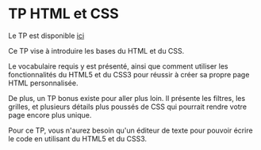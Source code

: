 # TP HTML et CSS

Le TP est disponible
[ici](https://github.com/prologin/gcc-resources/blob/gh-pages/04_web.pdf)

Ce TP vise à introduire les bases du HTML et du CSS.

Le vocabulaire requis y est présenté, ainsi que comment utiliser les
fonctionnalités du HTML5 et du CSS3 pour réussir à créer sa propre page HTML
personnalisée.

De plus, un TP bonus existe pour aller plus loin. Il présente les filtres, les
grilles, et plusieurs détails plus poussés de CSS qui pourrait rendre votre page
encore plus unique.

Pour ce TP, vous n'aurez besoin qu'un éditeur de texte pour pouvoir écrire le
code en utilisant du HTML5 et du CSS3.
